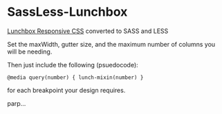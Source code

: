 SassLess-Lunchbox
=================

[Lunchbox Responsive CSS](https://github.com/samburgers/Lunchbox-CSS) converted to SASS and LESS

Set the maxWidth, gutter size, and the maximum number of columns you will be needing.

Then just include the following (psuedocode):

    @media query(number) { lunch-mixin(number) }
    
for each breakpoint your design requires.

parp...
